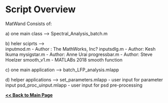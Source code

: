 
# Script Overview

MatWand Consists of:

a) one main class --> Spectral_Analysis_batch.m

b) heler sciprts -->  
inputmod.m - Author : The MathWorks, Inc?
inputsdlg.m - Author: Kesh Ikuma
mysigstar.m - Author: Anne Urai
progressbar.m - Author: Steve Hoelzer
smooth_v1.m - MATLABs 2018 smooth function
                      
c) one main application --> batch_LFP_analysis.mIapp

d) helper applications -->
set_parameters.mIapp -  user input for parameter input
psd_proc_uinput.mIapp -  user input for psd pre-processing





**[<< Back to Main Page](/README.md)**
